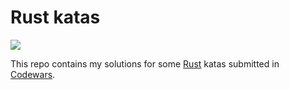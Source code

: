# Rust katas
![](https://www.codewars.com/users/besterboris/badges/micro)

This repo contains my solutions for some [Rust](https://www.rust-lang.org/) katas submitted in [Codewars](https://www.codewars.com).

